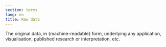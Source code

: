 ```yaml
---
section: terms
lang: en
title: Raw data
---
```


The original data, in {machine-readable} form, underlying any application, visualisation, published research or interpretation, etc.